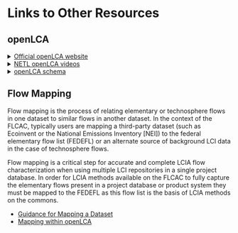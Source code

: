 # Links to Other Resources
## openLCA
<details>
 <summary><a href="[https://netl.doe.gov/LCA/co2u/Training](https://www.openlca.org/)">Official openLCA website</a></b></summary>
  
-  [Download openLCA](https://www.openlca.org/download/)</br>
-  [openLCA v2 User Manual](https://greendelta.github.io/openLCA2-manual/introduction/index.html)
</details>


<details>
 <summary><a href="https://netl.doe.gov/LCA/co2u/Training">NETL openLCA videos</a></b></summary>

-  Series of YouTube videos, developed by the National Energy Technology Laboratory (NETL) in support of their CO2U program, introducing basic openLCA functionalities including:
    -  Introduction, creating unit processes, analyzing product systems (i.e running results), uncertainty analysis, product management and importing and exporting data.

</details>

<details>
 <summary><a href="https://greendelta.github.io/olca-schema/">openLCA schema</a></b></summary>

Documentation of the data exchange format underlying the openLCA software. This schema is the corollary to other common LCA data exchange formats such as Ecospold I/II, Simapro csv, and ILCD.

</details>

## Flow Mapping

Flow mapping is the process of relating elementary or technosphere flows in one dataset to similar flows in another dataset. In the context of the FLCAC, typically users are mapping a third-party dataset (such as Ecoinvent or the National Emissions Inventory [NEI]) to the federal elementary flow list (FEDEFL) or an alternate source of background LCI data in the case of technosphere flows. 

Flow mapping is a critical step for accurate and complete LCIA flow characterization when using multiple LCI repositories in a single project database. In order for LCIA methods available on the FLCAC to fully capture the elementary flows present in a project database or product system they must be mapped to the FEDEFL as this flow list is the basis of LCIA methods on the commons. 

- [Guidance for Mapping a Dataset](https://github.com/USEPA/fedelemflowlist/wiki/Getting-Started-with-FEDEFL#mapping-a-dataset)
- [Mapping within openLCA](https://github.com/USEPA/fedelemflowlist/wiki/FEDEFL-in-openLCA#mapping-a-dataset-within-openlca)
